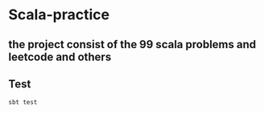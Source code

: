 # Scala-practice
## the project consist of the 99 scala problems and leetcode and others

## Test
    sbt test
 
